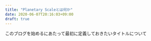 ```yaml
---
title: "Planetary Scaleとは何か"
date: 2020-06-07T20:16:03+09:00
draft: true
---
```


このブログを始めるにあたって最初に定義しておきたいタイトルについて
# 